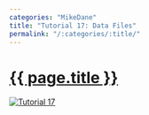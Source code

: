 ```yaml
---
categories: "MikeDane"
title: "Tutorial 17: Data Files"
permalink: "/:categories/:title/"
---
```


# [{{ page.title }}](https://youtu.be/M6b0KmLB-pM)
[![Tutorial 17](https://img.youtube.com/vi/M6b0KmLB-pM/0.jpg)](https://www.youtube.com/watch?v=M6b0KmLB-pM)



